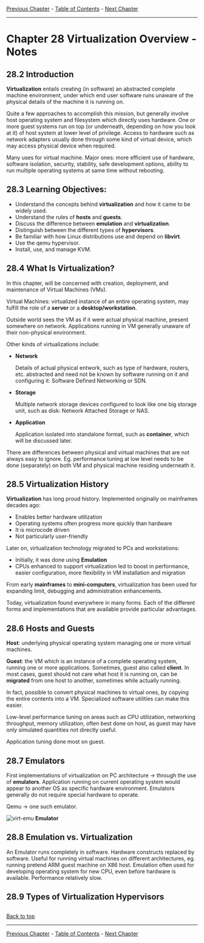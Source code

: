 [Previous Chapter](../Ch27-devicesudev/notes_Ch27.md) - [Table of Contents](../README.md#table-of-contents) - [Next Chapter](../Ch29-containers/notes_Ch29.md)

---

# Chapter 28 Virtualization Overview - Notes

## 28.2 Introduction
**Virtualization** entails creating (in software) an abstracted complete machine environment, under which end user software runs unaware of the physical details of the machine it is running on.

Quite a few approaches to accomplish this mission, but generally involve host operating system and filesystem which directly uses hardware. One or more guest systems run on top (or underneath, depending on how you look at it) of host system at lower level of privilege. Access to hardware such as network adapters usually done through some kind of virtual device, which may access physical device when required.

Many uses for virtual machine. Major ones: more efficient use of hardware, software isolation, security, stability, safe development options, ability to run multiple operating systems at same time without rebooting.

## 28.3 Learning Objectives:
- Understand the concepts behind **virtualization** and how it came to be widely used.
- Understand the rules of **hosts** and **guests**.
- Discuss the difference between **emulation** and **virtualization**.
- Distinguish between the different types of **hypervisors**.
- Be familiar with how Linux distributions use and depend on **libvirt**.
- Use the qemu hypervisor.
- Install, use, and manage KVM.


## 28.4 What Is Virtualization?
In this chapter, will be concerned with creation, deployment, and maintenance of Virtual Machines (VMs).

Virtual Machines: virtualized instance of an entire operating system, may fulfill the role of a **server** or a **desktop/workstation**.

Outside world sees the VM as if it were actual physical machine, present somewhere on network. Applications running in VM generally unaware of their non-physical environment.

Other kinds of virtualizations include:
- **Network**

  Details of actual physical entwork, such as type of hardware, routers, etc. abstracted and need not be known by software running on it and configuring it: Software Defined Networking or SDN.

- **Storage**

  Multiple network storage devices configured to look like one big storage unit, such as disk: Network Attached Storage or NAS.

- **Application**

  Application isolated into standalone format, such as **container**, which will be discussed later.

There are differences between physical and virtual machines that are not always easy to ignore. Eg. performance tuning at low level needs to be done (separately) on both VM and physical machine residing underneath it.


## 28.5 Virtualization History
**Virtualization** has long proud history. Implemented originally on mainframes decades ago:
- Enables better hardware utilization
- Operating systems often progress more quickly than hardware
- It is microcode driven
- Not particularly user-friendly

Later on, virtualization technology migrated to PCs and workstations:
- Initially, it was done using **Emulation**
- CPUs enhanced to support virtualization led to boost in performance, easier configuration, more flexibility in VM installation and migration

From early **mainframes** to **mini-computers**, virtualization has been used for expanding limit, debugging and administration enhancements.

Today, virtualization found everywhere in many forms. Each of the different forms and implementations that are available provide particular advantages.


## 28.6 Hosts and Guests
**Host**: underlying physical operating system managing one or more virtual machines.

**Guest**: the VM which is an instance of a complete operating system, running one or more applications. Sometimes, guest also called **client**. In most cases, guest should not care what host it is running on, can be **migrated** from one host to another, sometimes while actually running.

In fact, possible to convert physical machines to virtual ones, by copying the entire contents into a VM. Specialized software utilities can make this easier.

Low-level performance tuning on areas such as CPU utilization, networking throughput, memory utilization, often best done on host, as guest may have only simulated quantities not directly useful.

Application tuning done most on guest.


## 28.7 Emulators
First implementations of virtualization on PC architecture -> through the use of **emulators**. Application running on current operating system would appear to another OS as specific hardware environment. Emulators generally do not require special hardware to operate.

Qemu -> one such emulator.

![virt-emu](/images/virt-emu.png)
**Emulator**


## 28.8 Emulation vs. Virtualization
An Emulator runs completely in software. Hardware constructs replaced by software. Useful for running virtual machines on different architectures, eg. running pretend ARM guest machine on X86 host. Emulation often used for developing operating system for new CPU, even before hardware is available. Performance relatively slow.


## 28.9 Types of Virtualization Hypervisors



##

[Back to top](#)

---

[Previous Chapter](../Ch27-devicesudev/notes_Ch27.md) - [Table of Contents](../README.md#table-of-contents) - [Next Chapter](../Ch29-containers/notes_Ch29.md)
